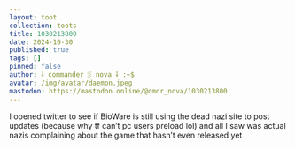 ```yaml
---
layout: toot
collection: toots
title: 1030213800
date: 2024-10-30
published: true
tags: []
pinned: false
author: ⸸ commander ░ nova ⸸ :~$
avatar: /img/avatar/daemon.jpeg
mastodon: https://mastodon.online/@cmdr_nova/1030213800
---
```


I opened twitter to see if BioWare is still using the dead nazi site to post updates (because why tf can’t pc users preload lol) and all I saw was actual nazis complaining about the game that hasn’t even released yet
